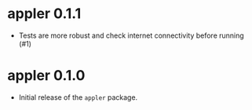 # appler 0.1.1

* Tests are more robust and check internet connectivity before running (#1)

# appler 0.1.0

* Initial release of the `appler` package.
